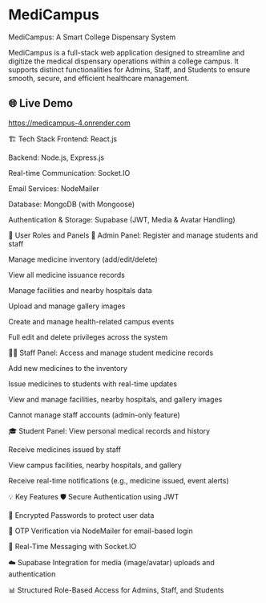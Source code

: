 # MediCampus
MediCampus: A Smart College Dispensary System

MediCampus is a full-stack web application designed to streamline and digitize the medical dispensary operations within a college campus. It supports distinct functionalities for Admins, Staff, and Students to ensure smooth, secure, and efficient healthcare management.

## 🌐 Live Demo

https://medicampus-4.onrender.com


🏗️ Tech Stack
Frontend: React.js

Backend: Node.js, Express.js

Real-time Communication: Socket.IO

Email Services: NodeMailer

Database: MongoDB (with Mongoose)

Authentication & Storage: Supabase (JWT, Media & Avatar Handling)

👥 User Roles and Panels
🔑 Admin Panel:
Register and manage students and staff

Manage medicine inventory (add/edit/delete)

View all medicine issuance records

Manage facilities and nearby hospitals data

Upload and manage gallery images

Create and manage health-related campus events

Full edit and delete privileges across the system

👨‍⚕️ Staff Panel:
Access and manage student medicine records

Add new medicines to the inventory

Issue medicines to students with real-time updates

View and manage facilities, nearby hospitals, and gallery images

Cannot manage staff accounts (admin-only feature)

🎓 Student Panel:
View personal medical records and history

Receive medicines issued by staff

View campus facilities, nearby hospitals, and gallery

Receive real-time notifications (e.g., medicine issued, event alerts)

💡 Key Features
🛡️ Secure Authentication using JWT

🔐 Encrypted Passwords to protect user data

📧 OTP Verification via NodeMailer for email-based login

💬 Real-Time Messaging with Socket.IO

☁️ Supabase Integration for media (image/avatar) uploads and authentication

📊 Structured Role-Based Access for Admins, Staff, and Students


